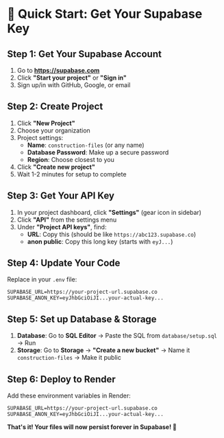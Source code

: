 # 🚀 Quick Start: Get Your Supabase Key

## Step 1: Get Your Supabase Account
1. Go to **https://supabase.com**
2. Click **"Start your project"** or **"Sign in"**
3. Sign up/in with GitHub, Google, or email

## Step 2: Create Project
1. Click **"New Project"**
2. Choose your organization
3. Project settings:
   - **Name**: `construction-files` (or any name)
   - **Database Password**: Make up a secure password
   - **Region**: Choose closest to you
4. Click **"Create new project"**
5. Wait 1-2 minutes for setup to complete

## Step 3: Get Your API Key
1. In your project dashboard, click **"Settings"** (gear icon in sidebar)
2. Click **"API"** from the settings menu
3. Under **"Project API keys"**, find:
   - **URL**: Copy this (should be like `https://abc123.supabase.co`)
   - **anon public**: Copy this long key (starts with `eyJ...`)

## Step 4: Update Your Code
Replace in your `.env` file:
```env
SUPABASE_URL=https://your-project-url.supabase.co
SUPABASE_ANON_KEY=eyJhbGciOiJI...your-actual-key...
```

## Step 5: Set up Database & Storage
1. **Database**: Go to **SQL Editor** → Paste the SQL from `database/setup.sql` → Run
2. **Storage**: Go to **Storage** → **"Create a new bucket"** → Name it `construction-files` → Make it public

## Step 6: Deploy to Render
Add these environment variables in Render:
```
SUPABASE_URL=https://your-project-url.supabase.co  
SUPABASE_ANON_KEY=eyJhbGciOiJI...your-actual-key...
```

**That's it! Your files will now persist forever in Supabase! 🎉**
